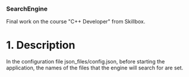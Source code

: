 ### SearchEngine
Final work on the course "C++ Developer" from Skillbox.
# 1. Description
In the configuration file json_files/config.json, before starting the application, the names of the files that the engine will search for are set.
